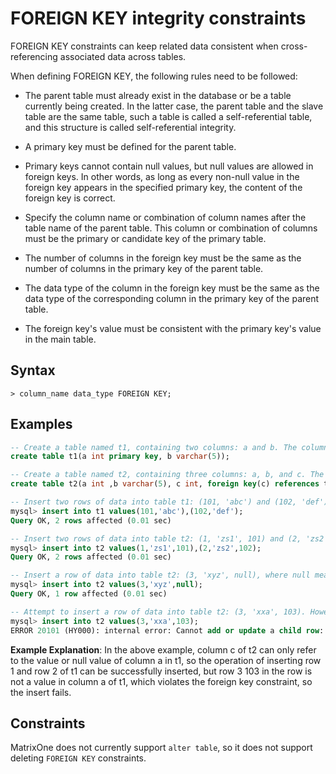 # FOREIGN KEY integrity constraints

FOREIGN KEY constraints can keep related data consistent when cross-referencing associated data across tables.

When defining FOREIGN KEY, the following rules need to be followed:

- The parent table must already exist in the database or be a table currently being created. In the latter case, the parent table and the slave table are the same table, such a table is called a self-referential table, and this structure is called self-referential integrity.

- A primary key must be defined for the parent table.

- Primary keys cannot contain null values, but null values are allowed in foreign keys. In other words, as long as every non-null value in the foreign key appears in the specified primary key, the content of the foreign key is correct.

- Specify the column name or combination of column names after the table name of the parent table. This column or combination of columns must be the primary or candidate key of the primary table.

- The number of columns in the foreign key must be the same as the number of columns in the primary key of the parent table.

- The data type of the column in the foreign key must be the same as the data type of the corresponding column in the primary key of the parent table.

- The foreign key's value must be consistent with the primary key's value in the main table.

## **Syntax**

```
> column_name data_type FOREIGN KEY;
```

## **Examples**

```sql
-- Create a table named t1, containing two columns: a and b. The column a is of type int and is set as the primary key, while the column b is of type varchar with a length of 5.
create table t1(a int primary key, b varchar(5));

-- Create a table named t2, containing three columns: a, b, and c. The column a is of type int, the column b is of type varchar with a length of 5. The column c is of type int, and is set as a foreign key, establishing a relationship with the column a in table t1.
create table t2(a int ,b varchar(5), c int, foreign key(c) references t1(a));

-- Insert two rows of data into table t1: (101, 'abc') and (102, 'def').
mysql> insert into t1 values(101,'abc'),(102,'def');
Query OK, 2 rows affected (0.01 sec)

-- Insert two rows of data into table t2: (1, 'zs1', 101) and (2, 'zs2', 102), where 101 and 102 are the primary keys in table t1.
mysql> insert into t2 values(1,'zs1',101),(2,'zs2',102);
Query OK, 2 rows affected (0.01 sec)

-- Insert a row of data into table t2: (3, 'xyz', null), where null means that this row of data has no associated primary key in column c (the foreign key column).
mysql> insert into t2 values(3,'xyz',null);
Query OK, 1 row affected (0.01 sec)

-- Attempt to insert a row of data into table t2: (3, 'xxa', 103). However, 103 does not exist in the primary keys of table t1, so the insertion fails due to violation of the foreign key constraint.
mysql> insert into t2 values(3,'xxa',103);
ERROR 20101 (HY000): internal error: Cannot add or update a child row: a foreign key constraint fails

```

**Example Explanation**: In the above example, column c of t2 can only refer to the value or null value of column a in t1, so the operation of inserting row 1 and row 2 of t1 can be successfully inserted, but row 3 103 in the row is not a value in column a of t1, which violates the foreign key constraint, so the insert fails.

## **Constraints**

MatrixOne does not currently support `alter table`, so it does not support deleting `FOREIGN KEY` constraints.
